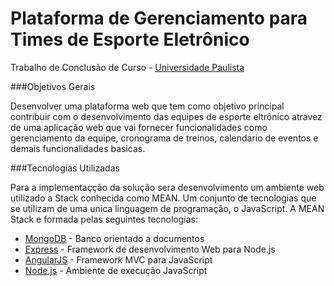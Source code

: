 # Plataforma de Gerenciamento para Times de Esporte Eletrônico

Trabalho de Conclusão de Curso - [Universidade Paulista](http://www.unip.br/default.asp)

###Objetivos Gerais

Desenvolver uma plataforma web que tem como objetivo principal contribuir com o desenvolvimento das equipes de esporte eltrônico atravez de uma aplicação web que vai fornecer funcionalidades como gerenciamento da equipe, cronograma de treinos, calendario de eventos e demais funcionalidades basicas.

###Tecnologias Utilizadas

Para a implementaçção da solução sera desenvolvimento um ambiente web utilizado a Stack conhecida como MEAN. Um conjunto de tecnologias que se utilizam de uma unica linguagem de programação, o JavaScript. A MEAN Stack e formada pelas seguintes tecnologias:

* [MongoDB](http://www.mongodb.org/) - Banco orientado a documentos
* [Express](http://expressjs.com/) - Framework de desenvolvimento Web para Node.js
* [AngularJS](http://angularjs.org/) - Framework MVC para JavaScript
* [Node.js](http://nodejs.org/) - Ambiente de execução JavaScript

